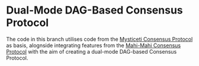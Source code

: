 # Dual-Mode DAG-Based Consensus Protocol


The code in this branch utilises code from the [Mysticeti Consensus Protocol]() as basis, alognside integrating features from the [Mahi-Mahi Consensus Protocol]() with the aim of creating a dual-mode DAG-based Consensus Protocol.

